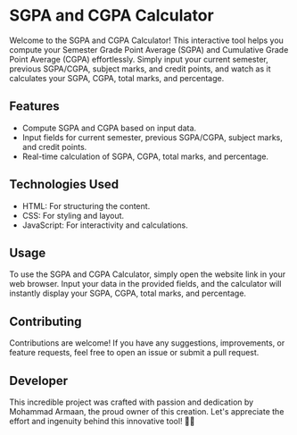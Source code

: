 # SGPA and CGPA Calculator

Welcome to the SGPA and CGPA Calculator! This interactive tool helps you compute your Semester Grade Point Average (SGPA) and Cumulative Grade Point Average (CGPA) effortlessly. Simply input your current semester, previous SGPA/CGPA, subject marks, and credit points, and watch as it calculates your SGPA, CGPA, total marks, and percentage.

## Features

- Compute SGPA and CGPA based on input data.
- Input fields for current semester, previous SGPA/CGPA, subject marks, and credit points.
- Real-time calculation of SGPA, CGPA, total marks, and percentage.

## Technologies Used

- HTML: For structuring the content.
- CSS: For styling and layout.
- JavaScript: For interactivity and calculations.

## Usage

To use the SGPA and CGPA Calculator, simply open the website link in your web browser. Input your data in the provided fields, and the calculator will instantly display your SGPA, CGPA, total marks, and percentage.

## Contributing

Contributions are welcome! If you have any suggestions, improvements, or feature requests, feel free to open an issue or submit a pull request.

## Developer 

This incredible project was crafted with passion and dedication by Mohammad Armaan, the proud owner of this creation. Let's appreciate the effort and ingenuity behind this innovative tool! 👏✨


